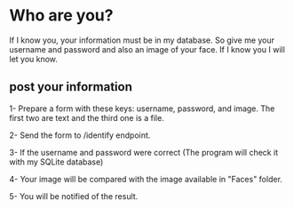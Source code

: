 # Who are you?

If I know you, your information must be in my database. So give me your username and password and also an image of your face. If I know you I will let you know.

## post your information

1- Prepare a form with these keys: username, password, and image. The first two are text and the third one is a file.

2- Send the form to /identify endpoint.

3- If the username and password were correct (The program will check it with my SQLite database)

4- Your image will be compared with the image available in "Faces" folder.

5- You will be notified of the result. 